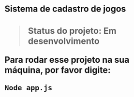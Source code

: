 <h1>Sistema de cadastro de jogos<h1>

> Status do projeto: Em desenvolvimento

Para rodar esse projeto na sua máquina, por favor digite:
```
Node app.js
```
